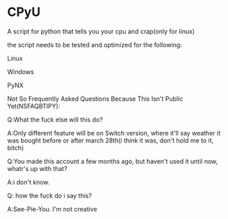 # CPyU
A script for python that tells you your cpu and crap(only for linux)

the script needs to be tested and optimized for the following:

Linux

Windows

PyNX

Not So Frequently Asked Questions Because This Isn't Public Yet(NSFAQBTIPY):

Q:What the fuck else will this do?

A:Only different feature will be on Switch version, where it'll say weather it was bought before or after march 28th(i think it was, don't hold me to it, bitch)

Q:You made this account a few months ago, but haven't used it until now, whatr's up with that?

A:i don't know.

Q: how the fuck do i say this?

A:See-Pie-You. I'm not creative

